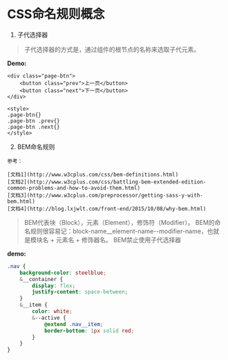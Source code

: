 

# CSS命名规则概念

1. 子代选择器

> 子代选择器的方式是，通过组件的根节点的名称来选取子代元素。

**Demo:**

```
<div class="page-btn">
	<button class="prev">上一页</button>
	<button class="next">下一页</button>
</div>

<style>
.page-btn{}
.page-btn .prev{}
.page-btn .next{}
</style>
```


2. BEM命名规则

`参考：`

	[文档1](http://www.w3cplus.com/css/bem-definitions.html)
	[文档2](http://www.w3cplus.com/css/battling-bem-extended-edition-common-problems-and-how-to-avoid-them.html)
	[文档3](http://www.w3cplus.com/preprocessor/getting-sass-y-with-bem.html)
	[文档4](http://blog.lxjwlt.com/front-end/2015/10/08/why-bem.html)

> BEM代表块（Block），元素（Element），修饰符（Modifier）。
> BEM的命名规则很容易记：block-name__element-name--modifier-name，也就是模块名 + 元素名 + 修饰器名。
> BEM禁止使用子代选择器

**demo:**

```scss
.nav {
    background-color: steelblue;
    &__container {
        display: flex;
        justify-content: space-between;
    }
    &__item {
        color: white;
        &--active {
            @extend .nav__item;
            border-bottom: 1px solid red;
        }
    }
}
```














